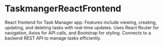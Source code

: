 # TaskmangerReactFrontend
React frontend for Task Manager app. Features include viewing, creating, updating, and deleting tasks with real-time updates. Uses React Router for navigation, Axios for API calls, and Bootstrap for styling. Connects to a backend REST API to manage tasks efficiently.
